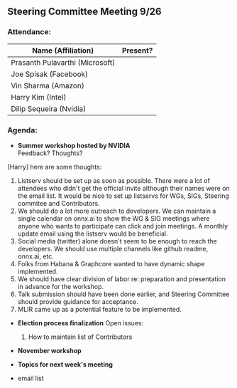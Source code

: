 ## Steering Committee Meeting 9/26

### Attendance:

| Name (Affiliation) | Present? |
| ------------------------------- | --- |
| Prasanth Pulavarthi (Microsoft) |  |
| Joe Spisak (Facebook)           |  |
| Vin Sharma (Amazon)             |  | 
| Harry Kim (Intel)               |  |
| Dilip Sequeira (Nvidia)         |  |

### Agenda:
* **Summer workshop hosted by NVIDIA**  
Feedback? Thoughts?

[Harry] here are some thoughts: 
1) Listserv should be set up as soon as possible. There were a lot of attendees who didn't get the official invite although their names were on the email list. It would be nice to set up listservs for WGs, SIGs, Steering commitee and Contributors. 
2) We should do a lot more outreach to developers. We can maintain a single calendar on onnx.ai to show the WG & SIG meetings where anyone who wants to participate can click and join meetings. A monthly update email using the listserv would be beneficial.
3) Social media (twitter) alone doesn't seem to be enough to reach the developers. We should use multiple channels like github readme, onnx.ai, etc.
4) Folks from Habana & Graphcore wanted to have dynamic shape implemented.
5) We should have clear division of labor re: preparation and presentation in advance for the workshop. 
6) Talk submission should have been done earlier, and Steering Committee should provide guidance for acceptance. 
7) MLIR came up as a potential feature to be implemented. 

* **Election process finalization**
  Open issues:  
  1) How to maintain list of Contributors

* **November workshop**

* **Topics for next week's meeting**  
* email list
